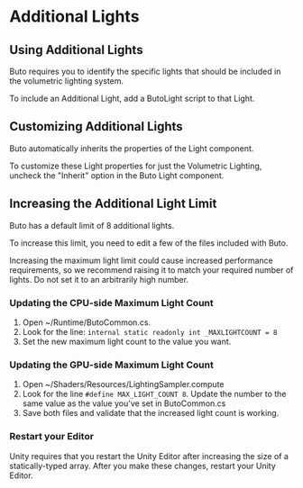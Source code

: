 
# Additional Lights

## Using Additional Lights
Buto requires you to identify the specific lights that should be included in the volumetric lighting system.

To include an Additional Light, add a ButoLight script to that Light.

## Customizing Additional Lights
Buto automatically inherits the properties of the Light component.

To customize these Light properties for just the Volumetric Lighting, uncheck the "Inherit" option in the Buto Light component.

## Increasing the Additional Light Limit
Buto has a default limit of 8 additional lights.

To increase this limit, you need to edit a few of the files included with Buto.

Increasing the maximum light limit could cause increased performance requirements, so we recommend raising it to match your required number of lights. Do not set it to an arbitrarily high number.

### Updating the CPU-side Maximum Light Count
1. Open ~/Runtime/ButoCommon.cs.
2. Look for the line: `internal static readonly int _MAXLIGHTCOUNT = 8`
3. Set the new maximum light count to the value you want.

### Updating the GPU-side Maximum Light Count
1. Open ~/Shaders/Resources/LightingSampler.compute
2. Look for the line `#define MAX_LIGHT_COUNT 8`. Update the number to the same value as the value you've set in ButoCommon.cs
3. Save both files and validate that the increased light count is working.

### Restart your Editor
Unity requires that you restart the Unity Editor after increasing the size of a statically-typed array. After you make these changes, restart your Unity Editor.